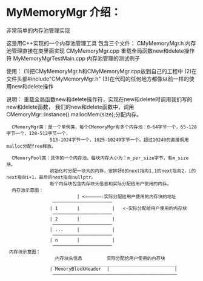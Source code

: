# MyMemoryMgr 介绍：
非常简单的内存池管理实现

这是用C++实现的一个内存池管理工具
包含三个文件：
CMyMemoryMgr.h     内存池管理直接在类里面实现
CMyMemoryMgr.cpp   重载全局函数new和delete操作符
MyMemoryMgrTestMain.cpp    内存池管理的测试例子

使用： (1)把CMyMemoryMgr.h和CMyMemoryMgr.cpp放到自己的工程中
      (2)在文件头部#include"CMyMemoryMgr.h"
      (3)在代码的任何地方都像以前一样的使用new和delete操作

说明： 重载全局函数new和delete操作符，实现在new和delete时调用我们写的new和delete函数，
      我们的new和delete函数中，调用 CMemoryMgr::Instance().mallocMem(size);分配内存。
      
      CMemoryMgr类：是一个单例类，每个CMemoryMgr有多个内存池：0-64字节一个，65-128字节一个，128-512字节一个，
                    513-1024字节一个，1025-10240字节一个。超过10240的直接调用malloc分配free释放。
      
      CMemoryPool类：具体的一个内存池，每块内存大小为：m_per_size字节，有m_size块。
                    初始化时分配一块大的内存，安排好0的next指向1,1的next指向2，i的next指向i+1，最后的next指向nullptr。
                    每个内存块包含内存块头信息和实际分配给用户使用的内存。
      内存池示意图：           
                              | <——————-实际分配给用户使用的内存块的地址
                     ——————————————————————
                    | 1       |            |   <-实际分配给用户使用的内存块
                     —————————————————————— 
                    | 2       |            |
                     ——————————————————————     
                    | ...     |            |
                     ——————————————————————    
                    | n       |            |
                     ——————————————————————    
     内存块示意图：
                      内存块头信息         实际分配给用户使用的内存块
                     ______________________________________________
                    | MemoryBlockHeader  |                        |
                     ——————————————————————————————————————————————
                     
